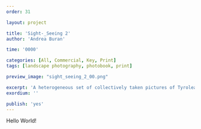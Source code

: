 ```yaml
---
order: 31

layout: project

title: 'Sight-_Seeing 2'
author: 'Andrea Buran'

time: '0000'

categories: [All, Commercial, Key, Print]
tags: [landscape photography, photobook, print]

preview_image: "sight_seeing_2_00.png"

excerpt: 'A heterogeneous set of collectively taken pictures of Tyrolean winter landscapes—halfway between tourism’s advertising images and contemporary photos—is spatially arranged in the photobook Sight-_Seeing 2.'
exordium: ''

publish: 'yes'
---
```


Hello World!